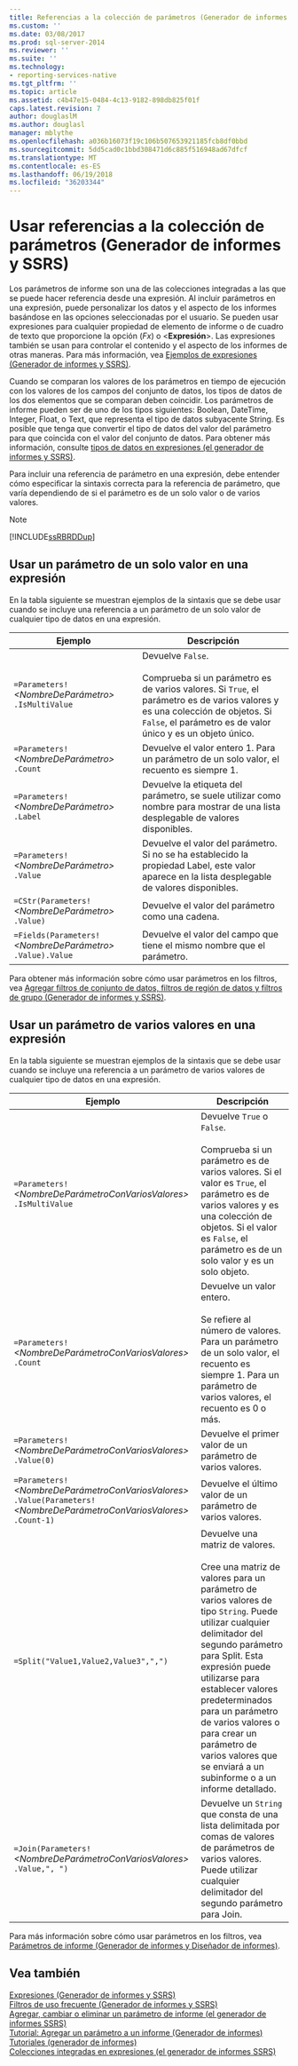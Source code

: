 ```yaml
---
title: Referencias a la colección de parámetros (Generador de informes y SSRS) | Microsoft Docs
ms.custom: ''
ms.date: 03/08/2017
ms.prod: sql-server-2014
ms.reviewer: ''
ms.suite: ''
ms.technology:
- reporting-services-native
ms.tgt_pltfrm: ''
ms.topic: article
ms.assetid: c4b47e15-0484-4c13-9182-898db825f01f
caps.latest.revision: 7
author: douglaslM
ms.author: douglasl
manager: mblythe
ms.openlocfilehash: a036b16073f19c106b507653921185fcb8df0bbd
ms.sourcegitcommit: 5dd5cad0c1bbd308471d6c885f516948ad67dfcf
ms.translationtype: MT
ms.contentlocale: es-ES
ms.lasthandoff: 06/19/2018
ms.locfileid: "36203344"
---
```

# <a name="parameters-collection-references-report-builder-and-ssrs"></a>Usar referencias a la colección de parámetros (Generador de informes y SSRS)
  Los parámetros de informe son una de las colecciones integradas a las que se puede hacer referencia desde una expresión. Al incluir parámetros en una expresión, puede personalizar los datos y el aspecto de los informes basándose en las opciones seleccionadas por el usuario. Se pueden usar expresiones para cualquier propiedad de elemento de informe o de cuadro de texto que proporcione la opción (*Fx*) o \<**Expresión**>. Las expresiones también se usan para controlar el contenido y el aspecto de los informes de otras maneras. Para más información, vea [Ejemplos de expresiones &#40;Generador de informes y SSRS&#41;](expression-examples-report-builder-and-ssrs.md).  
  
 Cuando se comparan los valores de los parámetros en tiempo de ejecución con los valores de los campos del conjunto de datos, los tipos de datos de los dos elementos que se comparan deben coincidir. Los parámetros de informe pueden ser de uno de los tipos siguientes: Boolean, DateTime, Integer, Float, o Text, que representa el tipo de datos subyacente String. Es posible que tenga que convertir el tipo de datos del valor del parámetro para que coincida con el valor del conjunto de datos. Para obtener más información, consulte [tipos de datos en expresiones &#40;el generador de informes y SSRS&#41;](expressions-report-builder-and-ssrs.md).  
  
 Para incluir una referencia de parámetro en una expresión, debe entender cómo especificar la sintaxis correcta para la referencia de parámetro, que varía dependiendo de si el parámetro es de un solo valor o de varios valores.  
  
> [!NOTE]  
>  [!INCLUDE[ssRBRDDup](../../includes/ssrbrddup-md.md)]  
  
##  <a name="Single"></a> Usar un parámetro de un solo valor en una expresión  
 En la tabla siguiente se muestran ejemplos de la sintaxis que se debe usar cuando se incluye una referencia a un parámetro de un solo valor de cualquier tipo de datos en una expresión.  
  
|Ejemplo|Descripción|  
|-------------|-----------------|  
|`=Parameters!` *\<NombreDeParámetro>* `.IsMultiValue`|Devuelve `False`.<br /><br /> Comprueba si un parámetro es de varios valores. Si `True`, el parámetro es de varios valores y es una colección de objetos. Si `False`, el parámetro es de valor único y es un objeto único.|  
|`=Parameters!` *\<NombreDeParámetro>* `.Count`|Devuelve el valor entero 1. Para un parámetro de un solo valor, el recuento es siempre 1.|  
|`=Parameters!` *\<NombreDeParámetro>* `.Label`|Devuelve la etiqueta del parámetro, se suele utilizar como nombre para mostrar de una lista desplegable de valores disponibles.|  
|`=Parameters!` *\<NombreDeParámetro>* `.Value`|Devuelve el valor del parámetro. Si no se ha establecido la propiedad Label, este valor aparece en la lista desplegable de valores disponibles.|  
|`=CStr(Parameters!`  *\<NombreDeParámetro>* `.Value)`|Devuelve el valor del parámetro como una cadena.|  
|`=Fields(Parameters!` *\<NombreDeParámetro>* `.Value).Value`|Devuelve el valor del campo que tiene el mismo nombre que el parámetro.|  
  
 Para obtener más información sobre cómo usar parámetros en los filtros, vea [Agregar filtros de conjunto de datos, filtros de región de datos y filtros de grupo &#40;Generador de informes y SSRS&#41;](add-dataset-filters-data-region-filters-and-group-filters.md).  
  
##  <a name="Multi"></a> Usar un parámetro de varios valores en una expresión  
 En la tabla siguiente se muestran ejemplos de la sintaxis que se debe usar cuando se incluye una referencia a un parámetro de varios valores de cualquier tipo de datos en una expresión.  
  
|Ejemplo|Descripción|  
|-------------|-----------------|  
|`=Parameters!` *\<NombreDeParámetroConVariosValores>* `.IsMultiValue`|Devuelve `True` o `False`.<br /><br /> Comprueba si un parámetro es de varios valores. Si el valor es `True`, el parámetro es de varios valores y es una colección de objetos. Si el valor es `False`, el parámetro es de un solo valor y es un solo objeto.|  
|`=Parameters!` *\<NombreDeParámetroConVariosValores>* `.Count`|Devuelve un valor entero.<br /><br /> Se refiere al número de valores. Para un parámetro de un solo valor, el recuento es siempre 1. Para un parámetro de varios valores, el recuento es 0 o más.|  
|`=Parameters!` *\<NombreDeParámetroConVariosValores>* `.Value(0)`|Devuelve el primer valor de un parámetro de varios valores.|  
|`=Parameters!` *\<NombreDeParámetroConVariosValores>* `.Value(Parameters!` *\<NombreDeParámetroConVariosValores>* `.Count-1)`|Devuelve el último valor de un parámetro de varios valores.|  
|`=Split("Value1,Value2,Value3",",")`|Devuelve una matriz de valores.<br /><br /> Cree una matriz de valores para un parámetro de varios valores de tipo `String`. Puede utilizar cualquier delimitador del segundo parámetro para Split. Esta expresión puede utilizarse para establecer valores predeterminados para un parámetro de varios valores o para crear un parámetro de varios valores que se enviará a un subinforme o a un informe detallado.|  
|`=Join(Parameters!` *\<NombreDeParámetroConVariosValores>* `.Value,", ")`|Devuelve un `String` que consta de una lista delimitada por comas de valores de parámetros de varios valores. Puede utilizar cualquier delimitador del segundo parámetro para Join.|  
  
 Para más información sobre cómo usar parámetros en los filtros, vea [Parámetros de informe &#40;Generador de informes y Diseñador de informes&#41;](report-parameters-report-builder-and-report-designer.md).  
  
## <a name="see-also"></a>Vea también  
 [Expresiones &#40;Generador de informes y SSRS&#41;](expressions-report-builder-and-ssrs.md)   
 [Filtros de uso frecuente &#40;Generador de informes y SSRS&#41;](commonly-used-filters-report-builder-and-ssrs.md)   
 [Agregar, cambiar o eliminar un parámetro de informe &#40;el generador de informes SSRS&#41;](add-change-or-delete-a-report-parameter-report-builder-and-ssrs.md)   
 [Tutorial: Agregar un parámetro a un informe &#40;Generador de informes&#41;](../tutorial-add-a-parameter-to-your-report-report-builder.md)   
 [Tutoriales &#40;generador de informes&#41;](../report-builder-tutorials.md)   
 [Colecciones integradas en expresiones &#40;el generador de informes SSRS&#41;](built-in-collections-in-expressions-report-builder.md)  
  
  